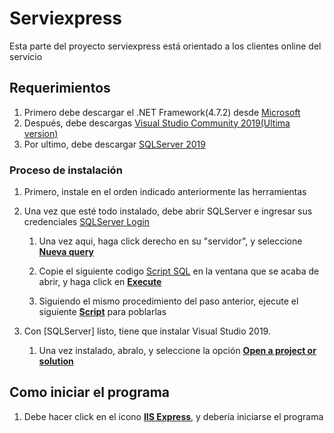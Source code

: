 # Serviexpress

Esta parte del proyecto serviexpress está orientado a los clientes online del servicio

## Requerimientos

1. Primero debe descargar el .NET Framework(4.7.2) desde [Microsoft](https://dotnet.microsoft.com/download/dotnet-framework/thank-you/net472-developer-pack-offline-installer)
2. Después, debe descargas [Visual Studio Community 2019(Ultima version)](https://visualstudio.microsoft.com/es/vs/community/)
3. Por ultimo, debe descargar [SQLServer 2019](https://go.microsoft.com/fwlink/?linkid=866658)

### Proceso de instalación

1. Primero, instale en el orden indicado anteriormente las herramientas
2. Una vez que esté todo instalado, debe abrir SQLServer e ingresar sus credenciales [SQLServer Login](instruccionesREADME/loginSQL.png)

   1. Una vez aqui, haga click derecho en su "servidor", y seleccione [**Nueva query**](InstruccionesREADME/nuevaQuery.png)
   2. Copie el siguiente codigo [Script SQL](/InstruccionesREADME/SERVIEXPRESS.sql) en la ventana que se acaba de abrir, y haga click en [**Execute**](/InstruccionesREADME/runScript.png)

   3. Siguiendo el mismo procedimiento del paso anterior, ejecute el siguiente [**Script**](instruccionesREADME/script_datos.sql) para poblarlas

3. Con [SQLServer] listo, tiene que instalar Visual Studio 2019.
   1. Una vez instalado, abralo, y seleccione la opción [**Open a project or solution**](instruccionesREADME/startupVS.png)


## Como iniciar el programa

1. Debe hacer click en el icono [**IIS Express**](InstruccionesREADME/iniciarPrograma.png), y debería iniciarse el programa
